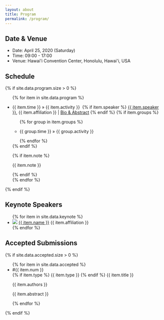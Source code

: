 ```yaml
---
layout: about
title: Program
permalink: /program/
---
```


<div class="abstract">
    <h2>Date & Venue</h2>
    <div class="abstract-overview">
        <ul class="sidebar-items program">
            <li>Date: April 25, 2020 (Saturday)</li>
            <li>Time: 09:00 - 17:00</li>
            <li>Venue: Hawai'i Convention Center, Honolulu, Hawai'i, USA</li>
        </ul>
    </div>
    <h2>Schedule</h2>
    {% if site.data.program.size > 0 %}
    <ul class="sidebar-items program">
        {% for item in site.data.program %}
            <li>
                <p>
                    <span class="news-date">{{ item.time }}</span> &#187; 
                    <span class="news-text">{{ item.activity }}</span>&nbsp;
                    {% if item.speaker %}
                        <a class="program-speaker" href="{{ item.website }}" target="_blank">{{ item.speaker }}</a>,
                        {{ item.affiliation }} | <a href="{{ item.link }}">Bio & Abstract</a>
                    {% endif %}
                    {% if item.groups %}
                        <ul class="sidebar-items program group">
                            {% for group in item.groups %}
                            <li>
                                <p>
                                    <span class="news-date">{{ group.time }}</span> &#187; 
                                    <span class="news-text">{{ group.activity }}</span>
                                </p>
                            </li>
                            {% endfor %}
                        </ul>
                    {% endif %}
                </p>
                {% if item.note %}<p class="program-note">{{ item.note }}</p>{% endif %}
            </li>
        {% endfor %}
    </ul>
    {% endif %}
    <h2>Keynote Speakers</h2>
    <div class="abstract-overview">
        <ul class="sidebar-items keynote">
            {% for item in site.data.keynote %}
                <li>
                    <img class="keynote-photo" src="../{{ item.photo }}"/>
                    <a class="keynote-speaker" href="{{ item.website }}" target="_blank">{{ item.name }}</a>
                    {{ item.affiliation }}
                </li>
            {% endfor %}
        </ul>
    </div>
    <h2 id="accepted-submissions">Accepted Submissions</h2>
    {% if site.data.accepted.size > 0 %}
    <ul class="sidebar-items program">
        {% for item in site.data.accepted %}
            <li class="accepted-submission">
                <div class="accepted-id">#{{ item.num }}</div>
                <div class="accepted-details">
                    {% if item.type %}
                    <span class="accepted-type">{{ item.type }}</span>
                    {% endif %}
                    <span class="accepted-title">{{ item.title }}</span>
                    <p class="accepted-authors">{{ item.authors }}</p>
                    <p class="accepted-abstract">{{ item.abstract }}</p>
                </div>
            </li>
        {% endfor %}
    </ul>
    {% endif %}
</div>